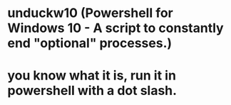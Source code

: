 # unduckw10 (Powershell for Windows 10 - A script to constantly end "optional" processes.)
# you know what it is, run it in powershell with a dot slash.
